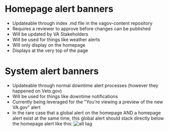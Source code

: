 # Homepage alert banners
- Updateable through index .md file in the vagov-content repository
- Requires a reviewer to approve before changes can be published
- Will be updated by VA Stakeholders
- Will be used for things like weather alerts
- Will only display on the homepage
- Displays at the very top of the page

# System alert banners
- Updateable through normal downtime alert processes (however they happened on Vets.gov)
- Will be used for things like downtime notifications
- Currently being leveraged for the "You're viewing a preview of the new VA.gov" alert
- In the rare case that a global alert on the homepage AND a homepage alert exist at the same time, this global alert should stack directly below the homepage alert like this:
![alt tag](https://github.com/department-of-veterans-affairs/va.gov-team/blob/master/Archive/images-for-documentation/IMG_8045.jpg)
